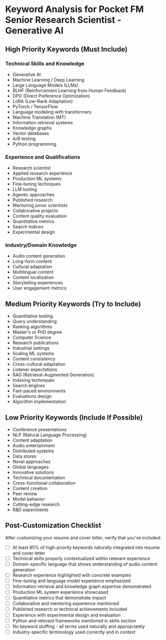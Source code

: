 # Keyword Analysis for Pocket FM Senior Research Scientist - Generative AI

## High Priority Keywords (Must Include)

### Technical Skills and Knowledge
- Generative AI
- Machine Learning / Deep Learning
- Large Language Models (LLMs)
- RLHF (Reinforcement Learning from Human Feedback)
- DPO (Direct Preference Optimization)
- LoRA (Low-Rank Adaptation)
- PyTorch / TensorFlow
- Language modeling with transformers
- Machine Translation (MT)
- Information retrieval systems
- Knowledge graphs
- Vector databases
- A/B testing
- Python programming

### Experience and Qualifications
- Research scientist
- Applied research experience
- Production ML systems
- Fine-tuning techniques
- LLM tooling
- Agentic approaches
- Published research
- Mentoring junior scientists
- Collaborative projects
- Content quality evaluation
- Quantitative metrics
- Search indices
- Experimental design

### Industry/Domain Knowledge
- Audio content generation
- Long-form content
- Cultural adaptation
- Multilingual content
- Content localization
- Storytelling experiences
- User engagement metrics

## Medium Priority Keywords (Try to Include)

- Quantitative testing
- Query understanding
- Ranking algorithms
- Master's or PhD degree
- Computer Science
- Research publications
- Industrial settings
- Scaling ML systems
- Content consistency
- Cross-cultural adaptation
- Listener expectations
- RAG (Retrieval-Augmented Generation)
- Indexing techniques
- Search engines
- Fast-paced environments
- Evaluations design
- Algorithm implementation

## Low Priority Keywords (Include If Possible)

- Conference presentations
- NLP (Natural Language Processing)
- Content adaptation
- Audio entertainment
- Distributed systems
- Data stores
- Novel approaches
- Global languages
- Innovative solutions
- Technical documentation
- Cross-functional collaboration
- Content creation
- Peer review
- Model behavior
- Cutting-edge research
- R&D experiments

## Post-Customization Checklist

After customizing your resume and cover letter, verify that you've included:

- [ ] At least 85% of high-priority keywords naturally integrated into resume and cover letter
- [ ] Technical skills properly contextualized within relevant experience
- [ ] Domain-specific language that shows understanding of audio content generation
- [ ] Research experience highlighted with concrete examples
- [ ] Fine-tuning and language model experience emphasized
- [ ] Information retrieval and knowledge graph expertise demonstrated
- [ ] Production ML system experience showcased
- [ ] Quantitative metrics that demonstrate impact
- [ ] Collaborative and mentoring experience mentioned
- [ ] Published research or technical achievements included
- [ ] Experience with experimental design and evaluation
- [ ] Python and relevant frameworks mentioned in skills section
- [ ] No keyword stuffing - all terms used naturally and appropriately
- [ ] Industry-specific terminology used correctly and in context